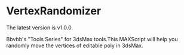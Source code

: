 # VertexRandomizer
The latest version is v1.0.0.

Bbvbb's "Tools Series" for 3dsMax tools.This MAXScript will help you randomly move the vertices of editable poly in 3dsMax.
